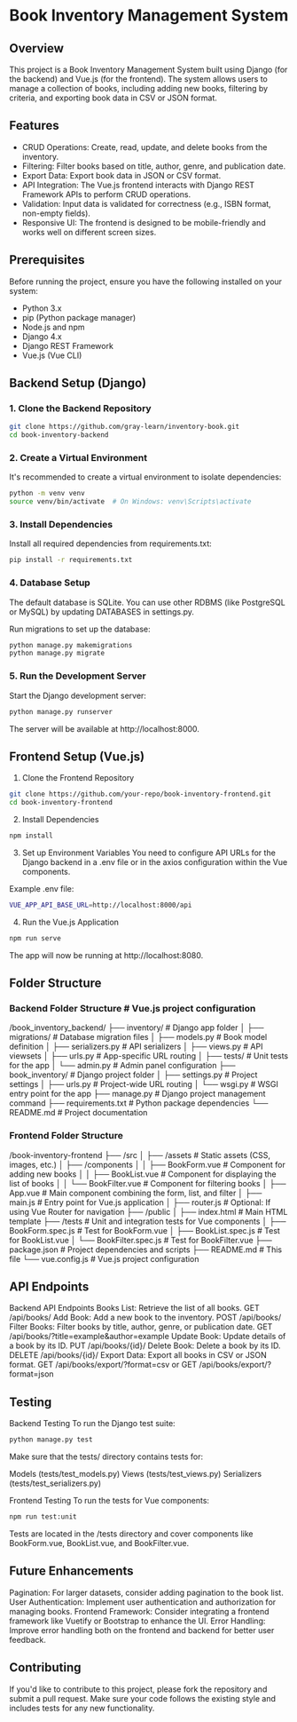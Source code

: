 # Book Inventory Management System

## Overview
This project is a Book Inventory Management System built using Django (for the backend) and Vue.js (for the frontend). The system allows users to manage a collection of books, including adding new books, filtering by criteria, and exporting book data in CSV or JSON format.

## Features
- CRUD Operations: Create, read, update, and delete books from the inventory.
- Filtering: Filter books based on title, author, genre, and publication date.
- Export Data: Export book data in JSON or CSV format.
- API Integration: The Vue.js frontend interacts with Django REST Framework APIs to perform CRUD operations.
- Validation: Input data is validated for correctness (e.g., ISBN format, non-empty fields).
- Responsive UI: The frontend is designed to be mobile-friendly and works well on different screen sizes.

## Prerequisites
Before running the project, ensure you have the following installed on your system:

- Python 3.x
- pip (Python package manager)
- Node.js and npm
- Django 4.x
- Django REST Framework
- Vue.js (Vue CLI)

## Backend Setup (Django)

### 1. Clone the Backend Repository
```bash
git clone https://github.com/gray-learn/inventory-book.git
cd book-inventory-backend
```

### 2. Create a Virtual Environment
It's recommended to create a virtual environment to isolate dependencies:

```bash
python -m venv venv
source venv/bin/activate  # On Windows: venv\Scripts\activate
```

### 3. Install Dependencies
Install all required dependencies from requirements.txt:

```bash
pip install -r requirements.txt
```

### 4. Database Setup
The default database is SQLite. You can use other RDBMS (like PostgreSQL or MySQL) by updating DATABASES in settings.py.

Run migrations to set up the database:

```bash
python manage.py makemigrations
python manage.py migrate
```

### 5. Run the Development Server
Start the Django development server:

```bash
python manage.py runserver
```

The server will be available at http://localhost:8000.

## Frontend Setup (Vue.js)
1. Clone the Frontend Repository
```bash
git clone https://github.com/your-repo/book-inventory-frontend.git
cd book-inventory-frontend
```
2. Install Dependencies
```bash
npm install
```
3. Set up Environment Variables
You need to configure API URLs for the Django backend in a .env file or in the axios configuration within the Vue components.

Example .env file:

```bash
VUE_APP_API_BASE_URL=http://localhost:8000/api
```
4. Run the Vue.js Application
```bash
npm run serve
```

The app will now be running at http://localhost:8080.

## Folder Structure

### Backend Folder Structure                # Vue.js project configuration
/book_inventory_backend/
├── inventory/                 # Django app folder
│   ├── migrations/            # Database migration files
│   ├── models.py              # Book model definition
│   ├── serializers.py         # API serializers
│   ├── views.py               # API viewsets
│   ├── urls.py                # App-specific URL routing
│   ├── tests/                 # Unit tests for the app
│   └── admin.py               # Admin panel configuration
├── book_inventory/            # Django project folder
│   ├── settings.py            # Project settings
│   ├── urls.py                # Project-wide URL routing
│   └── wsgi.py                # WSGI entry point for the app
├── manage.py                  # Django project management command
├── requirements.txt           # Python package dependencies
└── README.md                  # Project documentation

### Frontend Folder Structure
/book-inventory-frontend
├── /src
│   ├── /assets                # Static assets (CSS, images, etc.)
│   ├── /components
│   │   ├── BookForm.vue        # Component for adding new books
│   │   ├── BookList.vue        # Component for displaying the list of books
│   │   └── BookFilter.vue      # Component for filtering books
│   ├── App.vue                # Main component combining the form, list, and filter
│   ├── main.js                # Entry point for Vue.js application
│   ├── router.js              # Optional: If using Vue Router for navigation
├── /public
│   ├── index.html             # Main HTML template
├── /tests                     # Unit and integration tests for Vue components
│   ├── BookForm.spec.js       # Test for BookForm.vue
│   ├── BookList.spec.js       # Test for BookList.vue
│   └── BookFilter.spec.js     # Test for BookFilter.vue
├── package.json               # Project dependencies and scripts
├── README.md                  # This file
└── vue.config.js              # Vue.js project configuration


## API Endpoints
Backend API Endpoints
Books List: Retrieve the list of all books.
GET /api/books/
Add Book: Add a new book to the inventory.
POST /api/books/
Filter Books: Filter books by title, author, genre, or publication date.
GET /api/books/?title=example&author=example
Update Book: Update details of a book by its ID.
PUT /api/books/{id}/
Delete Book: Delete a book by its ID.
DELETE /api/books/{id}/
Export Data: Export all books in CSV or JSON format.
GET /api/books/export/?format=csv or GET /api/books/export/?format=json

## Testing
Backend Testing
To run the Django test suite:

```bash
python manage.py test
```
Make sure that the tests/ directory contains tests for:

Models (tests/test_models.py)
Views (tests/test_views.py)
Serializers (tests/test_serializers.py)

Frontend Testing
To run the tests for Vue components:

```bash
npm run test:unit
```
Tests are located in the /tests directory and cover components like BookForm.vue, BookList.vue, and BookFilter.vue.

## Future Enhancements
Pagination: For larger datasets, consider adding pagination to the book list.
User Authentication: Implement user authentication and authorization for managing books.
Frontend Framework: Consider integrating a frontend framework like Vuetify or Bootstrap to enhance the UI.
Error Handling: Improve error handling both on the frontend and backend for better user feedback.

## Contributing
If you'd like to contribute to this project, please fork the repository and submit a pull request. Make sure your code follows the existing style and includes tests for any new functionality.

